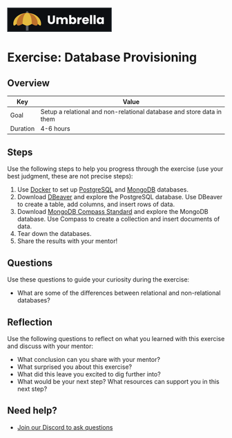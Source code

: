 <a href="../../overview/README.md#umbrella-project"><img src="../umbrella.svg" alt="Umbrella project"></a>

# Exercise: Database Provisioning

## Overview

| Key | Value |
| --- | --- |
| Goal | Setup a relational and non-relational database and store data in them |
| Duration | 4-6 hours |


## Steps

Use the following steps to help you progress through the exercise (use your best judgment, these are not precise steps):

1. Use [Docker](https://www.docker.com/) to set up [PostgreSQL](https://hub.docker.com/_/postgres/) and [MongoDB](https://hub.docker.com/_/mongo/) databases. 
2. Download [DBeaver](https://dbeaver.io/) and explore the PostgreSQL database. Use DBeaver to create a table, add columns, and insert rows of data. 
3. Download [MongoDB Compass Standard](https://www.mongodb.com/try/download/compass) and explore the MongoDB database. Use Compass to create a collection and insert documents of data.
4. Tear down the databases.
5. Share the results with your mentor!

## Questions

Use these questions to guide your curiosity during the exercise:

- What are some of the differences between relational and non-relational databases?

## Reflection

Use the following questions to reflect on what you learned with this exercise and discuss with your mentor:

- What conclusion can you share with your mentor?
- What surprised you about this exercise?
- What did this leave you excited to dig further into? 
- What would be your next step? What resources can support you in this next step?

## Need help?

- [Join our Discord to ask questions](https://discord.gg/bDVYvG3Czd)
